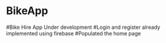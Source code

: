 # BikeApp
#Bike Hire App Under development
#Login and register already implemented using firebase
#Populated the home page
